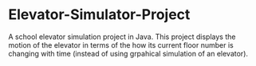 # Elevator-Simulator-Project
A school elevator simulation project in Java. This project displays the motion of the elevator in terms of the how its current floor number is
changing with time (instead of using grpahical simulation of an elevator).

